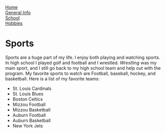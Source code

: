 [Home](README.md)   
[General Info](general-info.md)   
[School](school.md)  
[Hobbies](hobbies.md)   
# Sports
Sports are a huge part of my life. I enjoy both playing and watching sports. In high school I played golf and football and I wrestled. *Wrestling* was my main sport, and I still go back to my high school team and help out with the program. My favorite sports to watch are Football, baseball, hockey, and basketball. Here is a list of my favorite teams:
* St. Louis Cardinals
* St. Louis Blues
* Boston Celtics
* Mizzou Football
* Mizzou Basketball
* Auburn Football
* Auburn Basketball
* New York Jets
